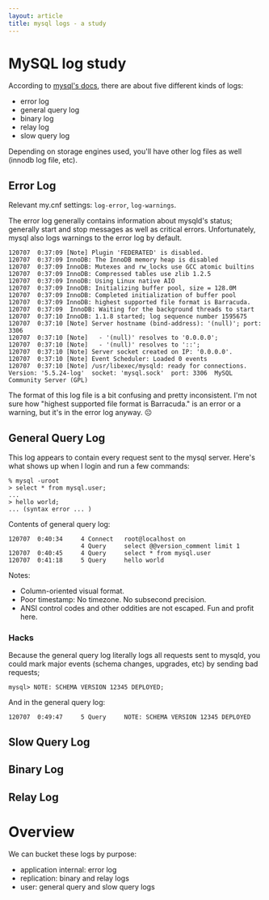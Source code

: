 ```yaml
---
layout: article
title: mysql logs - a study
---
```


# MySQL log study

According to [mysql's docs][mysql-docs], there are about five different kinds of logs:

[mysql-docs]: [http://dev.mysql.com/doc/refman/5.5/en/server-logs.html]

* error log
* general query log
* binary log
* relay log
* slow query log

Depending on storage engines used, you'll have other log files as well (innodb
log file, etc).

## Error Log

Relevant my.cnf settings: `log-error`, `log-warnings`.

The error log generally contains information about mysqld's status; generally
start and stop messages as well as critical errors. Unfortunately, mysql also
logs warnings to the error log by default.

    120707  0:37:09 [Note] Plugin 'FEDERATED' is disabled.
    120707  0:37:09 InnoDB: The InnoDB memory heap is disabled
    120707  0:37:09 InnoDB: Mutexes and rw_locks use GCC atomic builtins
    120707  0:37:09 InnoDB: Compressed tables use zlib 1.2.5
    120707  0:37:09 InnoDB: Using Linux native AIO
    120707  0:37:09 InnoDB: Initializing buffer pool, size = 128.0M
    120707  0:37:09 InnoDB: Completed initialization of buffer pool
    120707  0:37:09 InnoDB: highest supported file format is Barracuda.
    120707  0:37:09  InnoDB: Waiting for the background threads to start
    120707  0:37:10 InnoDB: 1.1.8 started; log sequence number 1595675
    120707  0:37:10 [Note] Server hostname (bind-address): '(null)'; port: 3306
    120707  0:37:10 [Note]   - '(null)' resolves to '0.0.0.0';
    120707  0:37:10 [Note]   - '(null)' resolves to '::';
    120707  0:37:10 [Note] Server socket created on IP: '0.0.0.0'.
    120707  0:37:10 [Note] Event Scheduler: Loaded 0 events
    120707  0:37:10 [Note] /usr/libexec/mysqld: ready for connections.
    Version: '5.5.24-log'  socket: 'mysql.sock'  port: 3306  MySQL Community Server (GPL)

The format of this log file is a bit confusing and pretty inconsistent. I'm not
sure how "highest supported file format is Barracuda." is an error or a
warning, but it's in the error log anyway. ☹

## General Query Log

This log appears to contain every request sent to the mysql server. Here's what
shows up when I login and run a few commands:

    % mysql -uroot
    > select * from mysql.user;
    ...
    > hello world;
    ... (syntax error ... )

Contents of general query log:

    120707  0:40:34     4 Connect   root@localhost on 
                        4 Query     select @@version_comment limit 1
    120707  0:40:45     4 Query     select * from mysql.user
    120707  0:41:18     5 Query     hello world

Notes:

* Column-oriented visual format.
* Poor timestamp: No timezone. No subsecond precision.
* ANSI control codes and other oddities are not escaped. Fun and profit here.

### Hacks

Because the general query log literally logs all requests sent to mysqld, you could
mark major events (schema changes, upgrades, etc) by sending bad requests;

    mysql> NOTE: SCHEMA VERSION 12345 DEPLOYED;

And in the general query log:

    120707  0:49:47     5 Query     NOTE: SCHEMA VERSION 12345 DEPLOYED

## Slow Query Log

## Binary Log

## Relay Log


# Overview

We can bucket these logs by purpose:

* application internal: error log
* replication: binary and relay logs
* user: general query and slow query logs

